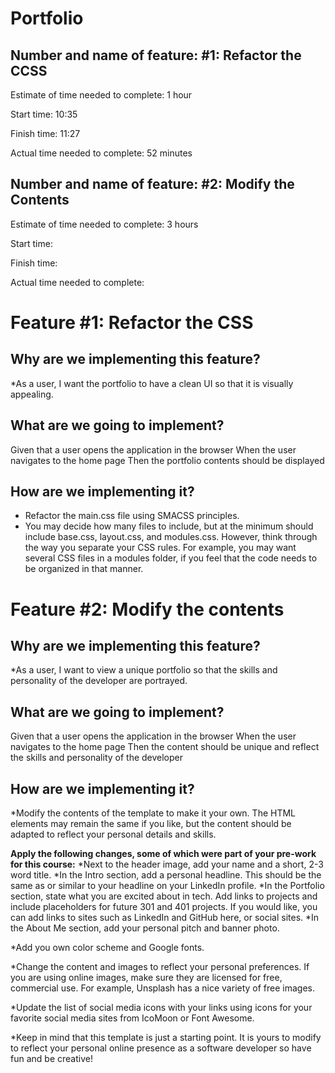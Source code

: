 # Portfolio

## Number and name of feature: #1: Refactor the CCSS

Estimate of time needed to complete: 1 hour

Start time: 10:35

Finish time: 11:27

Actual time needed to complete: 52 minutes


## Number and name of feature: #2: Modify the Contents

Estimate of time needed to complete: 3 hours

Start time: 

Finish time: 

Actual time needed to complete: 


# Feature #1: Refactor the CSS

## Why are we implementing this feature?

*As a user, I want the portfolio to have a clean UI so that it is visually appealing.

## What are we going to implement?

Given that a user opens the application in the browser
When the user navigates to the home page
Then the portfolio contents should be displayed

 ## How are we implementing it?
 
* Refactor the main.css file using SMACSS principles.
* You may decide how many files to include, but at the minimum should include base.css, layout.css, and modules.css. However, think through the way you separate your CSS rules. For example, you may want several CSS files in a modules folder, if you feel that the code needs to be organized in that manner.

# Feature #2: Modify the contents

## Why are we implementing this feature?

*As a user, I want to view a unique portfolio so that the skills and personality of the developer are portrayed.

## What are we going to implement?

Given that a user opens the application in the browser
When the user navigates to the home page
Then the content should be unique and reflect the skills and personality of the developer

## How are we implementing it?

*Modify the contents of the template to make it your own. The HTML elements may remain the same if you like, but the content should be adapted to reflect your personal details and skills.

**Apply the following changes, some of which were part of your pre-work for this course:**
*Next to the header image, add your name and a short, 2-3 word title.
*In the Intro section, add a personal headline. This should be the same as or similar to your headline on your LinkedIn profile.
*In the Portfolio section, state what you are excited about in tech. Add links to projects and include placeholders for future 301 and 401 projects. If you would like, you can add links to sites such as LinkedIn and GitHub here, or social sites.
*In the About Me section, add your personal pitch and banner photo.


*Add you own color scheme and Google fonts.

*Change the content and images to reflect your personal preferences. If you are using online images, make sure they are licensed for free, commercial use. For example, Unsplash has a nice variety of free images.

*Update the list of social media icons with your links using icons for your favorite social media sites from IcoMoon or Font Awesome.

*Keep in mind that this template is just a starting point. It is yours to modify to reflect your personal online presence as a software developer so have fun and be creative!